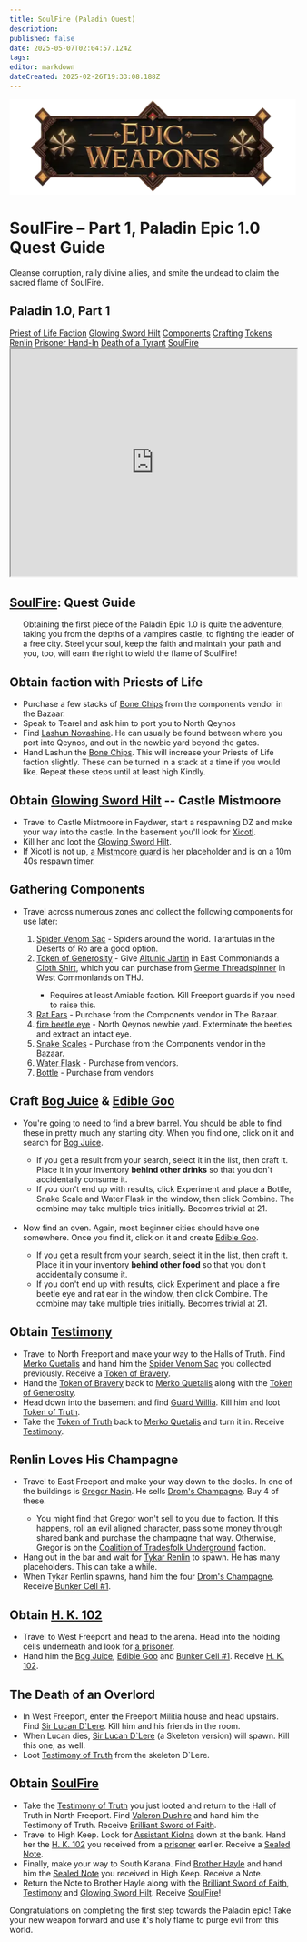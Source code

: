 ```yaml
---
title: SoulFire (Paladin Quest)
description: 
published: false
date: 2025-05-07T02:04:57.124Z
tags: 
editor: markdown
dateCreated: 2025-02-26T19:33:08.188Z
---
```


<!-- ───────────── Paladin Epic 1.0, Part 1 – SoulFire ───────────── -->
<div class="page-container">

  <!-- Header ------------------------------------------------------- -->
  <div class="hero-card">
    <img src="/epicweapons.webp" alt="Epic Enchanter Weapons Banner" class="hero-img">
    <h1 class="hero-title">SoulFire – Part 1, Paladin Epic 1.0 Quest Guide</h1>
    <p class="hero-sub">Cleanse corruption, rally divine allies, and smite the undead to claim the sacred flame of SoulFire.</p>
  </div>

  <!-- Original top-level heading kept intact ----------------------- -->
  <h2 id="top" class="quest-card">Paladin 1.0, Part 1</h2>

  <!-- Quick-Nav ---------------------------------------------------- -->
  <nav class="toc-nav">
    <a href="#faction">Priest of Life Faction</a>
    <a href="#hilt">Glowing Sword Hilt</a>
    <a href="#components">Components</a>
    <a href="#crafting">Crafting</a>
    <a href="#tokens">Tokens</a>
    <a href="#renlin">Renlin</a>
    <a href="#prisoner">Prisoner Hand-In</a>
    <a href="#lucan">Death of a Tyrant</a>
    <a href="#legwork">SoulFire</a>
  </nav>

  <!-- Item Preview ------------------------------------------------- -->
  <iframe src="https://eqdb.net/item/detail/5504" width="100%" height="400"></iframe>

  <!-- Entire original content starts here ------------------------- -->

  <div class="quest-card" id="intro">
<h2><a href="https://eqdb.net/item/detail/5504">SoulFire</a>: Quest Guide</h2>
<ul>
Obtaining the first piece of the Paladin Epic 1.0 is quite the adventure, taking you from the depths of a vampires castle, to fighting the leader of a free city. Steel your soul, keep the faith and maintain your path and you, too, will earn the right to wield the flame of SoulFire!
  </ul>
  </div>

<!-- ────────── Priest of Life Faction ────────── -->
<div class="quest-card" id="faction">
<h2>Obtain faction with Priests of Life</h2>
<ul>
<li> Purchase a few stacks of <a href="https://eqdb.net/item/detail/13073">Bone Chips</a> from the components vendor in the Bazaar.</li>
<li> Speak to Tearel and ask him to port you to North Qeynos</li>
<li> Find <a href="https://eqdb.net/npc/detail/2032">Lashun Novashine</a>. He can usually be found between where you port into Qeynos, and out in the newbie yard beyond the gates. </li>
<li> Hand Lashun the <a href="https://eqdb.net/item/detail/13073">Bone Chips</a>. This will increase your Priests of Life faction slightly. These can be turned in a stack at a time if you would like. Repeat these steps until at least high Kindly.</li>
</ul>
</div>

<!-- ────────── Glowing Sword Hilt ────────── -->
<div class="quest-card" id="hilt">
<h2>Obtain <a href="https://eqdb.net/item/detail/12197">Glowing Sword Hilt</a> -- Castle Mistmoore</h2>
<ul>
  <li>Travel to Castle Mistmoore in Faydwer, start a respawning DZ and make your way into the castle. In the basement you'll look for <a href="https://eqdb.net/npc/detail/59152">Xicotl</a>.</li>
  <li>Kill her and loot the <a href="https://eqdb.net/item/detail/12197">Glowing Sword Hilt</a>.</li>
  <li> If Xicotl is not up, <a href="https://eqdb.net/npc/detail/59017">a Mistmoore guard</a> is her placeholder and is on a 10m 40s respawn timer.</li>
</ul>
</div>

<!-- ────────── Gathering Up Components ────────── -->
<div class="quest-card" id="components">
<h2>Gathering Components</h2>
<ul>
  <li>Travel across numerous zones and collect the following components for use later:</li>
<ol>
  <li><a href="https://eqdb.net/item/detail/14018">Spider Venom Sac</a> - Spiders around the world. Tarantulas in the Deserts of Ro are a good option.</li>
  <li><a href="https://eqdb.net/item/detail/13865">Token of Generosity</a> - Give <a href="https://eqdb.net/npc/detail/22069">Altunic Jartin</a> in East Commonlands a <a href="https://eqdb.net/item/detail/1004">Cloth Shirt</a>, which you can purchase from <a href="https://eqdb.net/npc/detail/22099">Germe Threadspinner</a> in West Commonlands on THJ.</li><ul><li>Requires at least Amiable faction. Kill Freeport guards if you need to raise this.</li></ul>
  <li><a href="https://eqdb.net/item/detail/13072">Rat Ears</a> - Purchase from the Components vendor in The Bazaar.</li>
  <li><a href="https://eqdb.net/item/detail/10307">fire beetle eye</a> - North Qeynos newbie yard. Exterminate the beetles and extract an intact eye.</li>
  <li><a href="https://eqdb.net/item/detail/13070">Snake Scales</a> - Purchase from the Components vendor in the Bazaar.</li>
  <li><a href="https://eqdb.net/item/detail/13006">Water Flask</a> - Purchase from vendors.</li>
  <li><a href="https://eqdb.net/item/detail/16598">Bottle</a> - Purchase from vendors</li>
  </ol>
  </ul>
</div>

<!-- ────────── Crafting ────────── -->
<div class="quest-card" id="crafting">
<h2>Craft <a href="https://eqdb.net/tradeskill/detail/7597">Bog Juice</a> & <a href="https://eqdb.net/tradeskill/detail/1858">Edible Goo</a></h2>
<ul>
  <li>You're going to need to find a brew barrel. You should be able to find these in pretty much any starting city. When you find one, click on it and search for <a href="https://eqdb.net/item/detail/16581">Bog Juice</a>.</li>
  <ul><li>If you get a result from your search, select it in the list, then craft it. Place it in your inventory <b>behind other drinks</b> so that you don't accidentally consume it.</li>
    <li>If you don't end up with results, click Experiment and place a Bottle, Snake Scale and Water Flask in the window, then click Combine. The combine may take multiple tries initially. Becomes trivial at 21.</li></ul>
  <br>
  <li>Now find an oven. Again, most beginner cities should have one somewhere. Once you find it, click on it and create <a href="https://eqdb.net/item/detail/13498">Edible Goo</a>.</li><ul><li>If you get a result from your search, select it in the list, then craft it. Place it in your inventory <b>behind other food</b> so that you don't accidentally consume it.</li>
    <li>If you don't end up with results, click Experiment and place a fire beetle eye and rat ear in the window, then click Combine. The combine may take multiple tries initially. Becomes trivial at 21.</li></ul>
</ul>
</div>

<!-- ────────── Tokens ────────── -->
<div class="quest-card" id="tokens">
<h2>Obtain <a href="https://eqdb.net/item/detail/18828">Testimony</a></h2>
<ul>
  <li>Travel to North Freeport and make your way to the Halls of Truth. Find <a href="https://eqdb.net/npc/detail/8044">Merko Quetalis</a> and hand him the <a href="https://eqdb.net/item/detail/14018">Spider Venom Sac</a> you collected previously. Receive a <a href="https://eqdb.net/item/detail/12144">Token of Bravery</a>.</li>
  <li>Hand the <a href="https://eqdb.net/item/detail/12144">Token of Bravery</a> back to <a href="https://eqdb.net/npc/detail/8044">Merko Quetalis</a> along with the <a href="https://eqdb.net/item/detail/13865">Token of Generosity</a>.</li>
  <li>Head down into the basement and find <a href="https://eqdb.net/npc/detail/8110">Guard Willia</a>. Kill him and loot <a href="https://eqdb.net/item/detail/13866">Token of Truth</a>.</li>
  <li>Take the <a href="https://eqdb.net/item/detail/13866">Token of Truth</a> back to <a href="https://eqdb.net/npc/detail/8044">Merko Quetalis</a> and turn it in. Receive <a href="https://eqdb.net/item/detail/18828">Testimony</a>.
</ul>
</div>

<!-- ────────── Renlin's a Drunk ────────── -->
<div class="quest-card final" id="renlin">
<h2>Renlin Loves His Champagne</h2>
<ul>
  <li>Travel to East Freeport and make your way down to the docks. In one of the buildings is <a href="https://eqdb.net/npc/detail/10064">Gregor Nasin</a>. He sells <a href="https://eqdb.net/item/detail/13829">Drom's Champagne</a>. Buy 4 of these.</li>
  <ul>
    <li>You might find that Gregor won't sell to you due to faction. If this happens, roll an evil aligned character, pass some money through shared bank and purchase the champagne that way. Otherwise, Gregor is on the <a href="https://eqdb.net/faction/detail/336">Coalition of Tradesfolk Underground</a> faction.</li></ul>
  <li>Hang out in the bar and wait for <a href="https://eqdb.net/npc/detail/10157">Tykar Renlin</a> to spawn. He has many placeholders. This can take a while.</li>
  <li>When Tykar Renlin spawns, hand him the four <a href="https://eqdb.net/item/detail/13829">Drom's Champagne</a>. Receive <a href="https://eqdb.net/item/detail/12196">Bunker Cell #1</a>.</li>
</ul>
</div>
  
<!-- ────────── Prisoner's Key ────────── -->
<div class="quest-card final" id="prisoner">
<h2>Obtain <a href="https://eqdb.net/item/detail/12143">H. K. 102</a></h2>
<ul>
  <li>Travel to West Freeport and head to the arena. Head into the holding cells underneath and look for <a href="https://eqdb.net/npc/detail/9035">a prisoner</a>.</li>
  <li>Hand him the <a href="https://eqdb.net/item/detail/16581">Bog Juice</a>, <a href="https://eqdb.net/item/detail/13498">Edible Goo</a> and <a href="https://eqdb.net/item/detail/12196">Bunker Cell #1</a>. Receive <a href="https://eqdb.net/item/detail/12143">H. K. 102</a>.</li>
  </ul>
</div>
  
<!-- ────────── Death to the Overlord ────────── -->
<div class="quest-card final" id="lucan">
<h2>The Death of an Overlord</h2>
<ul>
  <li>In West Freeport, enter the Freeport Militia house and head upstairs. Find <a href="https://eqdb.net/npc/detail/9018">Sir Lucan D`Lere</a>. Kill him and his friends in the room.</li>
  <li>When Lucan dies, <a href="https://eqdb.net/npc/detail/9147">Sir Lucan D`Lere</a> (a Skeleton version) will spawn. Kill this one, as well.
  <li>Loot <a href="https://eqdb.net/item/detail/18827">Testimony of Truth</a> from the skeleton D`Lere.</li>
  </ul>
</div>
  
<!-- ────────── Legwork & Turn-In ────────── -->
<div class="quest-card final" id="legwork">
<h2>Obtain <a href="https://eqdb.net/item/detail/5504">SoulFire</a></h2>
<ul>
  <li>Take the <a href="https://eqdb.net/item/detail/18827">Testimony of Truth</a> you just looted and return to the Hall of Truth in North Freeport. Find <a href="https://eqdb.net/npc/detail/8077">Valeron Dushire</a> and hand him the Testimony of Truth. Receive <a href="https://eqdb.net/item/detail/13947">Brilliant Sword of Faith</a>.</li>
  <li>Travel to High Keep. Look for <a href="http://eqdb.net/npc/detail/6057">Assistant Kiolna</a> down at the bank. Hand her the <a href="https://eqdb.net/item/detail/12143">H. K. 102</a> you received from a <a href="https://eqdb.net/npc/detail/9035">prisoner</a> earlier. Receive a <a href="https://eqdb.net/item/detail/14144">Sealed Note</a>.</li>
  <li>Finally, make your way to South Karana. Find <a href="https://eqdb.net/npc/detail/14173">Brother Hayle</a> and hand him the <a href="https://eqdb.net/item/detail/14144">Sealed Note</a> you received in High Keep. Receive a Note.</li>
  <li>Return the Note to Brother Hayle along with the <a href="https://eqdb.net/item/detail/13947">Brilliant Sword of Faith</a>, <a href="https://eqdb.net/item/detail/18828">Testimony</a> and <a href="https://eqdb.net/item/detail/12197">Glowing Sword Hilt</a>. Receive <a href="https://eqdb.net/item/detail/5504">SoulFire</a>!</li>
  </ul>
</div>
  <p>Congratulations on completing the first step towards the Paladin epic! Take your new weapon forward and use it's holy flame to purge evil from this world.</p>
</div>
